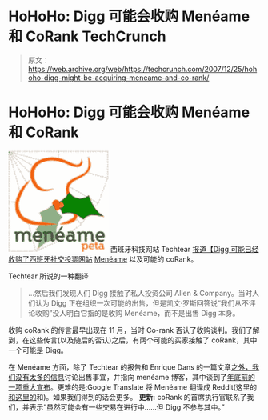 # HoHoHo: Digg 可能会收购 Menéame 和 CoRank TechCrunch

> 原文：<https://web.archive.org/web/https://techcrunch.com/2007/12/25/hohoho-digg-might-be-acquiring-meneame-and-co-rank/>

# HoHoHo: Digg 可能会收购 Menéame 和 CoRank

[![meneame.jpg](img/f488f5bfac01099ec6048a4ac43dfe70.png)](https://web.archive.org/web/20230215214024/http://meneame.net/) 西班牙科技网站 Techtear [报道【Digg 可能已经收购了西班牙社交投票网站](https://web.archive.org/web/20230215214024/http://www.techtear.com/2007/12/25/digg-adquiriria-meneame/) [Menéame](https://web.archive.org/web/20230215214024/http://meneame.net/) 以及可能的 coRank。

Techtear 所说的一种翻译

> …然后我们发现人们 Digg 接触了私人投资公司 Allen & Company。当时人们认为 Digg 正在组织一次可能的出售，但是凯文·罗斯回答说“我们从不评论收购”没人明白它指的是收购 Menéame，而不是出售 Digg 本身。

收购 coRank 的传言最早出现在 11 月，当时 Co-rank 否认了收购谈判。我们了解到，在这些传言(以及随后的否认)之后，有两个可能的买家接触了 coRank，其中一个可能是 Digg。

在 Menéame 方面，除了 Techtear 的报告和 Enrique Dans 的一篇文章[之外，我们没有太多的信息](https://web.archive.org/web/20230215214024/http://www.enriquedans.com/2007/12/movimientos-navidenos-en-el-subsector-de-los-filtros-sociales.html)讨论出售事宜，并指向 menéame 博客，其中谈到了[年底前的一项重大宣布](https://web.archive.org/web/20230215214024/http://www.google.com/translate?u=http%3A%2F%2Fblog.meneame.net%2F2007%2F12%2F24%2Ffelicidades%2F&langpair=es%7Cen&hl=en&ie=UTF8)。更难的是:Google Translate 将 Menéame 翻译成 Reddit(这里的[和这里的](https://web.archive.org/web/20230215214024/http://www.google.com/translate?u=http%3A%2F%2Fwww.enriquedans.com%2F2007%2F12%2Fmovimientos-navidenos-en-el-subsector-de-los-filtros-sociales.html&langpair=es%7Cen&hl=en&ie=UTF8)和)。如果我们得到的话会更多。
 **更新:** coRank 的首席执行官联系了我们，并表示“虽然可能会有一些交易在进行中……但 Digg 不参与其中。”